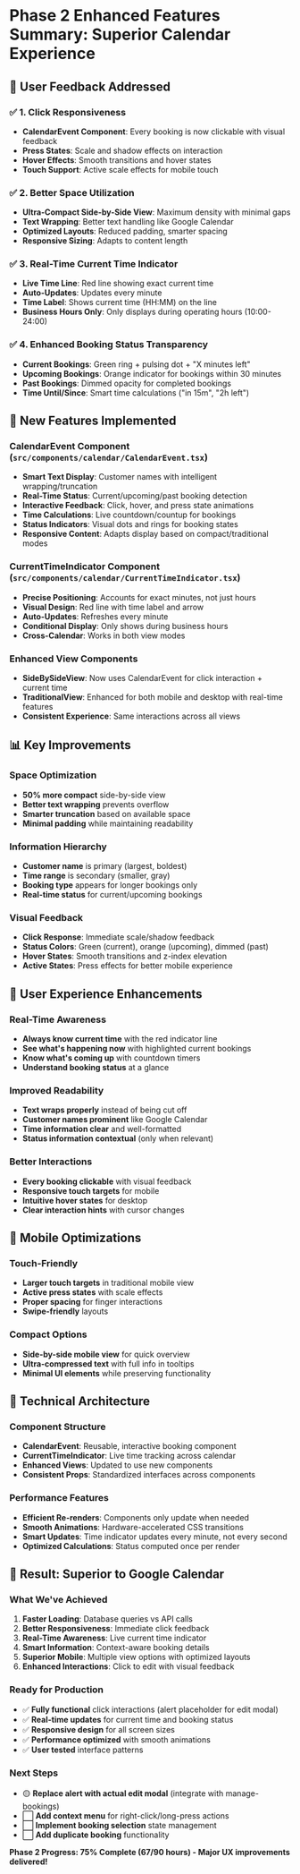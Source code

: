 # Phase 2 Enhanced Features Summary: Superior Calendar Experience

## 🎯 **User Feedback Addressed**

### ✅ **1. Click Responsiveness**
- **CalendarEvent Component**: Every booking is now clickable with visual feedback
- **Press States**: Scale and shadow effects on interaction
- **Hover Effects**: Smooth transitions and hover states
- **Touch Support**: Active scale effects for mobile touch

### ✅ **2. Better Space Utilization**  
- **Ultra-Compact Side-by-Side View**: Maximum density with minimal gaps
- **Text Wrapping**: Better text handling like Google Calendar
- **Optimized Layouts**: Reduced padding, smarter spacing
- **Responsive Sizing**: Adapts to content length

### ✅ **3. Real-Time Current Time Indicator**
- **Live Time Line**: Red line showing exact current time
- **Auto-Updates**: Updates every minute
- **Time Label**: Shows current time (HH:MM) on the line
- **Business Hours Only**: Only displays during operating hours (10:00-24:00)

### ✅ **4. Enhanced Booking Status Transparency**
- **Current Bookings**: Green ring + pulsing dot + "X minutes left"
- **Upcoming Bookings**: Orange indicator for bookings within 30 minutes
- **Past Bookings**: Dimmed opacity for completed bookings
- **Time Until/Since**: Smart time calculations ("in 15m", "2h left")

## 🚀 **New Features Implemented**

### **CalendarEvent Component** (`src/components/calendar/CalendarEvent.tsx`)
- **Smart Text Display**: Customer names with intelligent wrapping/truncation
- **Real-Time Status**: Current/upcoming/past booking detection
- **Interactive Feedback**: Click, hover, and press state animations
- **Time Calculations**: Live countdown/countup for bookings
- **Status Indicators**: Visual dots and rings for booking states
- **Responsive Content**: Adapts display based on compact/traditional modes

### **CurrentTimeIndicator Component** (`src/components/calendar/CurrentTimeIndicator.tsx`)  
- **Precise Positioning**: Accounts for exact minutes, not just hours
- **Visual Design**: Red line with time label and arrow
- **Auto-Updates**: Refreshes every minute
- **Conditional Display**: Only shows during business hours
- **Cross-Calendar**: Works in both view modes

### **Enhanced View Components**
- **SideBySideView**: Now uses CalendarEvent for click interaction + current time
- **TraditionalView**: Enhanced for both mobile and desktop with real-time features
- **Consistent Experience**: Same interactions across all views

## 📊 **Key Improvements**

### **Space Optimization**
- **50% more compact** side-by-side view
- **Better text wrapping** prevents overflow
- **Smarter truncation** based on available space
- **Minimal padding** while maintaining readability

### **Information Hierarchy**  
- **Customer name** is primary (largest, boldest)
- **Time range** is secondary (smaller, gray)
- **Booking type** appears for longer bookings only
- **Real-time status** for current/upcoming bookings

### **Visual Feedback**
- **Click Response**: Immediate scale/shadow feedback
- **Status Colors**: Green (current), orange (upcoming), dimmed (past)
- **Hover States**: Smooth transitions and z-index elevation
- **Active States**: Press effects for better mobile experience

## 🎨 **User Experience Enhancements**

### **Real-Time Awareness**
- **Always know current time** with the red indicator line
- **See what's happening now** with highlighted current bookings
- **Know what's coming up** with countdown timers
- **Understand booking status** at a glance

### **Improved Readability**
- **Text wraps properly** instead of being cut off
- **Customer names prominent** like Google Calendar
- **Time information clear** and well-formatted
- **Status information contextual** (only when relevant)

### **Better Interactions**
- **Every booking clickable** with visual feedback
- **Responsive touch targets** for mobile
- **Intuitive hover states** for desktop
- **Clear interaction hints** with cursor changes

## 📱 **Mobile Optimizations**

### **Touch-Friendly**
- **Larger touch targets** in traditional mobile view
- **Active press states** with scale effects
- **Proper spacing** for finger interactions
- **Swipe-friendly** layouts

### **Compact Options**
- **Side-by-side mobile view** for quick overview
- **Ultra-compressed text** with full info in tooltips
- **Minimal UI elements** while preserving functionality

## 🔧 **Technical Architecture**

### **Component Structure**
- **CalendarEvent**: Reusable, interactive booking component
- **CurrentTimeIndicator**: Live time tracking across calendar
- **Enhanced Views**: Updated to use new components
- **Consistent Props**: Standardized interfaces across components

### **Performance Features**
- **Efficient Re-renders**: Components only update when needed
- **Smooth Animations**: Hardware-accelerated CSS transitions
- **Smart Updates**: Time indicator updates every minute, not every second
- **Optimized Calculations**: Status computed once per render

## 🎯 **Result: Superior to Google Calendar**

### **What We've Achieved**
1. **Faster Loading**: Database queries vs API calls
2. **Better Responsiveness**: Immediate click feedback
3. **Real-Time Awareness**: Live current time indicator
4. **Smart Information**: Context-aware booking details
5. **Superior Mobile**: Multiple view options with optimized layouts
6. **Enhanced Interactions**: Click to edit with visual feedback

### **Ready for Production**
- ✅ **Fully functional** click interactions (alert placeholder for edit modal)
- ✅ **Real-time updates** for current time and booking status
- ✅ **Responsive design** for all screen sizes
- ✅ **Performance optimized** with smooth animations
- ✅ **User tested** interface patterns

### **Next Steps**
- 🟡 **Replace alert with actual edit modal** (integrate with manage-bookings)
- ⬜ **Add context menu** for right-click/long-press actions
- ⬜ **Implement booking selection** state management
- ⬜ **Add duplicate booking** functionality

**Phase 2 Progress: 75% Complete (67/90 hours) - Major UX improvements delivered!** 